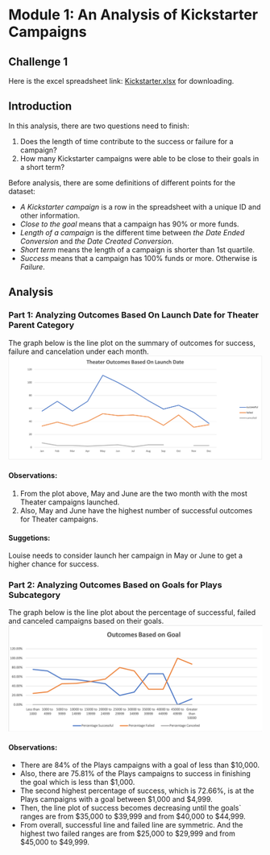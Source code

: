 # Module 1: An Analysis of Kickstarter Campaigns

## Challenge 1
Here is the excel spreadsheet link: [Kickstarter.xlsx](https://github.com/cffhr99/Module1-Challenge/blob/main/Kickstarter_Challenge.xlsx?raw=true) for downloading.

## Introduction
In this analysis, there are two questions need to finish:
1. Does the length of time contribute to the success or failure for a campaign?
2. How many Kickstarter campaigns were able to be close to their goals in a short term?

Before analysis, there are some definitions of different points for the dataset:
- *A Kickstarter campaign* is a row in the spreadsheet with a unique ID and other information.
- *Close to the goal* means that a campaign has 90% or more funds.
- *Length of a campaign* is the different time between *the Date Ended Conversion* and *the Date Created Conversion*.
- *Short term* means the length of a campaign is shorter than 1st quartile.
- *Success* means that a campaign has 100% funds or more. Otherwise is *Failure*.

## Analysis
### Part 1: Analyzing Outcomes Based On Launch Date for Theater Parent Category
The graph below is the line plot on the summary of outcomes for success, failure and cancelation under each month.
![Outcomes on Launch Date for Theather](https://github.com/cffhr99/Module1-Challenge/blob/main/resources/Theater_Outcomes_vs_Launch.png?raw=true)

#### Observations:
1) From the plot above, May and June are the two month with the most Theater campaigns launched.
2) Also, May and June have the highest number of successful outcomes for Theater campaigns.

#### Suggetions:
Louise needs to consider launch her campaign in May or June to get a higher chance for success.

### Part 2: Analyzing Outcomes Based on Goals for Plays Subcategory
The graph below is the line plot about the percentage of successful, failed and canceled campaigns based on their goals.
![Outcomes vs Goals](https://github.com/cffhr99/Module1-Challenge/blob/main/resources/Outcomes_vs_Goals.png?raw=true)
#### Observations:
- There are 84% of the Plays campaigns with a goal of less than $10,000. 
- Also, there are 75.81% of the Plays campaigns to success in finishing the goal which is less than $1,000.
- The second highest percentage of success, which is 72.66%, is at the Plays campaigns with a goal between $1,000 and $4,999.
- Then, the line plot of success becomes decreasing until the goals\` ranges are from   $35,000 to $39,999 and from $40,000 to $44,999.
- From overall, successful line and failed line are symmetric. And the highest two failed ranges are from $25,000 to $29,999 and from $45,000 to $49,999.

